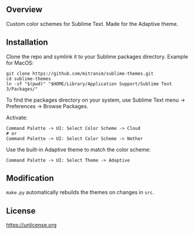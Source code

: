 ## Overview

Custom color schemes for Sublime Text. Made for the Adaptive theme.

## Installation

Clone the repo and symlink it to your Sublime packages directory. Example for MacOS:

    git clone https://github.com/mitranim/sublime-themes.git
    cd sublime-themes
    ln -sf "$(pwd)" "$HOME/Library/Application Support/Sublime Text 3/Packages/"

To find the packages directory on your system, use Sublime Text menu → Preferences → Browse Packages.

Activate:

    Command Palette -> UI: Select Color Scheme -> Cloud
    # or
    Command Palette -> UI: Select Color Scheme -> Nether

Use the built-in Adaptive theme to match the color scheme:

    Command Palette -> UI: Select Theme -> Adaptive

## Modification

`make.py` automatically rebuilds the themes on changes in `src`.

## License

https://unlicense.org
